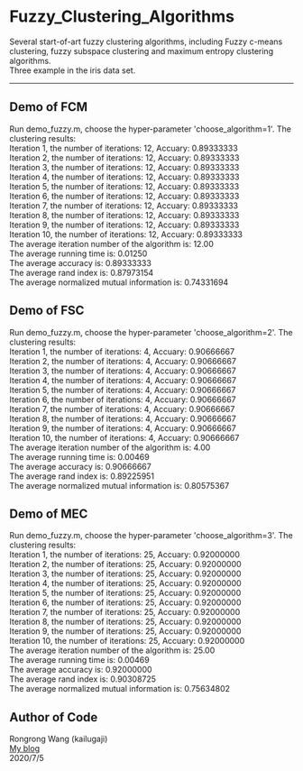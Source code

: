 # Fuzzy_Clustering_Algorithms
Several start-of-art fuzzy clustering algorithms, including Fuzzy c-means clustering, fuzzy subspace clustering and maximum entropy clustering algorithms.  
Three example in the iris data set.    
****  
## Demo of FCM
Run demo_fuzzy.m, choose the hyper-parameter 'choose_algorithm=1'.  The clustering results:  
Iteration  1, the number of iterations: 12, Accuary: 0.89333333  
Iteration  2, the number of iterations: 12, Accuary: 0.89333333  
Iteration  3, the number of iterations: 12, Accuary: 0.89333333  
Iteration  4, the number of iterations: 12, Accuary: 0.89333333  
Iteration  5, the number of iterations: 12, Accuary: 0.89333333  
Iteration  6, the number of iterations: 12, Accuary: 0.89333333  
Iteration  7, the number of iterations: 12, Accuary: 0.89333333  
Iteration  8, the number of iterations: 12, Accuary: 0.89333333  
Iteration  9, the number of iterations: 12, Accuary: 0.89333333  
Iteration 10, the number of iterations: 12, Accuary: 0.89333333  
The average iteration number of the algorithm is: 12.00  
The average running time is: 0.01250  
The average accuracy is: 0.89333333  
The average rand index is: 0.87973154  
The average normalized mutual information is: 0.74331694  
## Demo of FSC
Run demo_fuzzy.m, choose the hyper-parameter 'choose_algorithm=2'.  The clustering results:  
Iteration  1, the number of iterations:  4, Accuary: 0.90666667  
Iteration  2, the number of iterations:  4, Accuary: 0.90666667  
Iteration  3, the number of iterations:  4, Accuary: 0.90666667  
Iteration  4, the number of iterations:  4, Accuary: 0.90666667  
Iteration  5, the number of iterations:  4, Accuary: 0.90666667  
Iteration  6, the number of iterations:  4, Accuary: 0.90666667  
Iteration  7, the number of iterations:  4, Accuary: 0.90666667  
Iteration  8, the number of iterations:  4, Accuary: 0.90666667  
Iteration  9, the number of iterations:  4, Accuary: 0.90666667  
Iteration 10, the number of iterations:  4, Accuary: 0.90666667  
The average iteration number of the algorithm is: 4.00  
The average running time is: 0.00469  
The average accuracy is: 0.90666667   
The average rand index is: 0.89225951  
The average normalized mutual information is: 0.80575367  
## Demo of MEC
Run demo_fuzzy.m, choose the hyper-parameter 'choose_algorithm=3'.  The clustering results:  
Iteration  1, the number of iterations: 25, Accuary: 0.92000000  
Iteration  2, the number of iterations: 25, Accuary: 0.92000000   
Iteration  3, the number of iterations: 25, Accuary: 0.92000000  
Iteration  4, the number of iterations: 25, Accuary: 0.92000000  
Iteration  5, the number of iterations: 25, Accuary: 0.92000000  
Iteration  6, the number of iterations: 25, Accuary: 0.92000000  
Iteration  7, the number of iterations: 25, Accuary: 0.92000000  
Iteration  8, the number of iterations: 25, Accuary: 0.92000000  
Iteration  9, the number of iterations: 25, Accuary: 0.92000000  
Iteration 10, the number of iterations: 25, Accuary: 0.92000000  
The average iteration number of the algorithm is: 25.00  
The average running time is: 0.00469  
The average accuracy is: 0.92000000  
The average rand index is: 0.90308725  
The average normalized mutual information is: 0.75634802  
## Author of Code  
Rongrong Wang (kailugaji)   
[My blog](https://www.cnblogs.com/kailugaji/)    
2020/7/5
